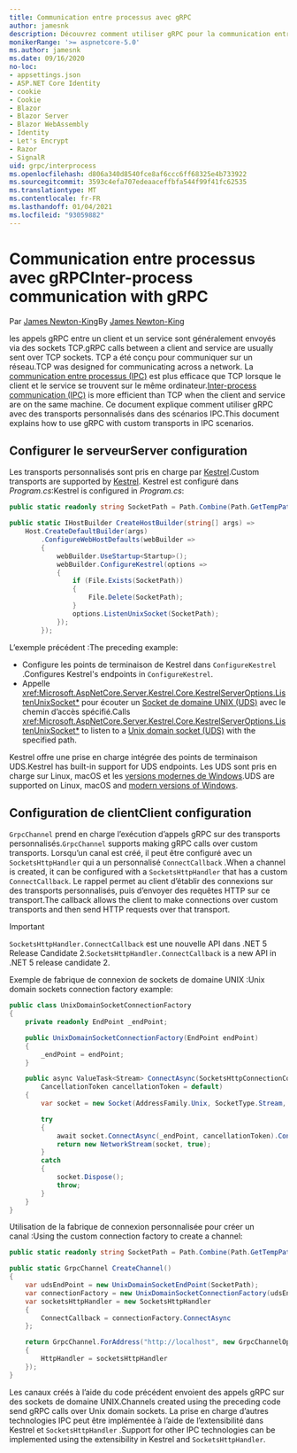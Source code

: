 ```yaml
---
title: Communication entre processus avec gRPC
author: jamesnk
description: Découvrez comment utiliser gRPC pour la communication entre processus.
monikerRange: '>= aspnetcore-5.0'
ms.author: jamesnk
ms.date: 09/16/2020
no-loc:
- appsettings.json
- ASP.NET Core Identity
- cookie
- Cookie
- Blazor
- Blazor Server
- Blazor WebAssembly
- Identity
- Let's Encrypt
- Razor
- SignalR
uid: grpc/interprocess
ms.openlocfilehash: d806a340d8540fce8af6ccc6ff68325e4b733922
ms.sourcegitcommit: 3593c4efa707edeaaceffbfa544f99f41fc62535
ms.translationtype: MT
ms.contentlocale: fr-FR
ms.lasthandoff: 01/04/2021
ms.locfileid: "93059882"
---
```

# <a name="inter-process-communication-with-grpc"></a><span data-ttu-id="f9706-103">Communication entre processus avec gRPC</span><span class="sxs-lookup"><span data-stu-id="f9706-103">Inter-process communication with gRPC</span></span>

<span data-ttu-id="f9706-104">Par [James Newton-King](https://twitter.com/jamesnk)</span><span class="sxs-lookup"><span data-stu-id="f9706-104">By [James Newton-King](https://twitter.com/jamesnk)</span></span>

<span data-ttu-id="f9706-105">les appels gRPC entre un client et un service sont généralement envoyés via des sockets TCP.</span><span class="sxs-lookup"><span data-stu-id="f9706-105">gRPC calls between a client and service are usually sent over TCP sockets.</span></span> <span data-ttu-id="f9706-106">TCP a été conçu pour communiquer sur un réseau.</span><span class="sxs-lookup"><span data-stu-id="f9706-106">TCP was designed for communicating across a network.</span></span> <span data-ttu-id="f9706-107">La [communication entre processus (IPC)](https://wikipedia.org/wiki/Inter-process_communication) est plus efficace que TCP lorsque le client et le service se trouvent sur le même ordinateur.</span><span class="sxs-lookup"><span data-stu-id="f9706-107">[Inter-process communication (IPC)](https://wikipedia.org/wiki/Inter-process_communication) is more efficient than TCP when the client and service are on the same machine.</span></span> <span data-ttu-id="f9706-108">Ce document explique comment utiliser gRPC avec des transports personnalisés dans des scénarios IPC.</span><span class="sxs-lookup"><span data-stu-id="f9706-108">This document explains how to use gRPC with custom transports in IPC scenarios.</span></span>

## <a name="server-configuration"></a><span data-ttu-id="f9706-109">Configurer le serveur</span><span class="sxs-lookup"><span data-stu-id="f9706-109">Server configuration</span></span>

<span data-ttu-id="f9706-110">Les transports personnalisés sont pris en charge par [Kestrel](xref:fundamentals/servers/kestrel).</span><span class="sxs-lookup"><span data-stu-id="f9706-110">Custom transports are supported by [Kestrel](xref:fundamentals/servers/kestrel).</span></span> <span data-ttu-id="f9706-111">Kestrel est configuré dans *Program.cs*:</span><span class="sxs-lookup"><span data-stu-id="f9706-111">Kestrel is configured in *Program.cs*:</span></span>

```csharp
public static readonly string SocketPath = Path.Combine(Path.GetTempPath(), "socket.tmp");

public static IHostBuilder CreateHostBuilder(string[] args) =>
    Host.CreateDefaultBuilder(args)
        .ConfigureWebHostDefaults(webBuilder =>
        {
            webBuilder.UseStartup<Startup>();
            webBuilder.ConfigureKestrel(options =>
            {
                if (File.Exists(SocketPath))
                {
                    File.Delete(SocketPath);
                }
                options.ListenUnixSocket(SocketPath);
            });
        });
```

<span data-ttu-id="f9706-112">L’exemple précédent :</span><span class="sxs-lookup"><span data-stu-id="f9706-112">The preceding example:</span></span>

* <span data-ttu-id="f9706-113">Configure les points de terminaison de Kestrel dans `ConfigureKestrel` .</span><span class="sxs-lookup"><span data-stu-id="f9706-113">Configures Kestrel's endpoints in `ConfigureKestrel`.</span></span>
* <span data-ttu-id="f9706-114">Appelle <xref:Microsoft.AspNetCore.Server.Kestrel.Core.KestrelServerOptions.ListenUnixSocket*> pour écouter un [Socket de domaine UNIX (UDS)](https://wikipedia.org/wiki/Unix_domain_socket) avec le chemin d’accès spécifié.</span><span class="sxs-lookup"><span data-stu-id="f9706-114">Calls <xref:Microsoft.AspNetCore.Server.Kestrel.Core.KestrelServerOptions.ListenUnixSocket*> to listen to a [Unix domain socket (UDS)](https://wikipedia.org/wiki/Unix_domain_socket) with the specified path.</span></span>

<span data-ttu-id="f9706-115">Kestrel offre une prise en charge intégrée des points de terminaison UDS.</span><span class="sxs-lookup"><span data-stu-id="f9706-115">Kestrel has built-in support for UDS endpoints.</span></span> <span data-ttu-id="f9706-116">Les UDS sont pris en charge sur Linux, macOS et les [versions modernes de Windows](https://devblogs.microsoft.com/commandline/af_unix-comes-to-windows/).</span><span class="sxs-lookup"><span data-stu-id="f9706-116">UDS are supported on Linux, macOS and [modern versions of Windows](https://devblogs.microsoft.com/commandline/af_unix-comes-to-windows/).</span></span>

## <a name="client-configuration"></a><span data-ttu-id="f9706-117">Configuration de client</span><span class="sxs-lookup"><span data-stu-id="f9706-117">Client configuration</span></span>

<span data-ttu-id="f9706-118">`GrpcChannel` prend en charge l’exécution d’appels gRPC sur des transports personnalisés.</span><span class="sxs-lookup"><span data-stu-id="f9706-118">`GrpcChannel` supports making gRPC calls over custom transports.</span></span> <span data-ttu-id="f9706-119">Lorsqu’un canal est créé, il peut être configuré avec un `SocketsHttpHandler` qui a un personnalisé `ConnectCallback` .</span><span class="sxs-lookup"><span data-stu-id="f9706-119">When a channel is created, it can be configured with a `SocketsHttpHandler` that has a custom `ConnectCallback`.</span></span> <span data-ttu-id="f9706-120">Le rappel permet au client d’établir des connexions sur des transports personnalisés, puis d’envoyer des requêtes HTTP sur ce transport.</span><span class="sxs-lookup"><span data-stu-id="f9706-120">The callback allows the client to make connections over custom transports and then send HTTP requests over that transport.</span></span>

> [!IMPORTANT]
> <span data-ttu-id="f9706-121">`SocketsHttpHandler.ConnectCallback` est une nouvelle API dans .NET 5 Release Candidate 2.</span><span class="sxs-lookup"><span data-stu-id="f9706-121">`SocketsHttpHandler.ConnectCallback` is a new API in .NET 5 release candidate 2.</span></span>

<span data-ttu-id="f9706-122">Exemple de fabrique de connexion de sockets de domaine UNIX :</span><span class="sxs-lookup"><span data-stu-id="f9706-122">Unix domain sockets connection factory example:</span></span>

```csharp
public class UnixDomainSocketConnectionFactory
{
    private readonly EndPoint _endPoint;

    public UnixDomainSocketConnectionFactory(EndPoint endPoint)
    {
        _endPoint = endPoint;
    }

    public async ValueTask<Stream> ConnectAsync(SocketsHttpConnectionContext _,
        CancellationToken cancellationToken = default)
    {
        var socket = new Socket(AddressFamily.Unix, SocketType.Stream, ProtocolType.Unspecified);

        try
        {
            await socket.ConnectAsync(_endPoint, cancellationToken).ConfigureAwait(false);
            return new NetworkStream(socket, true);
        }
        catch
        {
            socket.Dispose();
            throw;
        }
    }
}
```

<span data-ttu-id="f9706-123">Utilisation de la fabrique de connexion personnalisée pour créer un canal :</span><span class="sxs-lookup"><span data-stu-id="f9706-123">Using the custom connection factory to create a channel:</span></span>

```csharp
public static readonly string SocketPath = Path.Combine(Path.GetTempPath(), "socket.tmp");

public static GrpcChannel CreateChannel()
{
    var udsEndPoint = new UnixDomainSocketEndPoint(SocketPath);
    var connectionFactory = new UnixDomainSocketConnectionFactory(udsEndPoint);
    var socketsHttpHandler = new SocketsHttpHandler
    {
        ConnectCallback = connectionFactory.ConnectAsync
    };

    return GrpcChannel.ForAddress("http://localhost", new GrpcChannelOptions
    {
        HttpHandler = socketsHttpHandler
    });
}
```

<span data-ttu-id="f9706-124">Les canaux créés à l’aide du code précédent envoient des appels gRPC sur des sockets de domaine UNIX.</span><span class="sxs-lookup"><span data-stu-id="f9706-124">Channels created using the preceding code send gRPC calls over Unix domain sockets.</span></span> <span data-ttu-id="f9706-125">La prise en charge d’autres technologies IPC peut être implémentée à l’aide de l’extensibilité dans Kestrel et `SocketsHttpHandler` .</span><span class="sxs-lookup"><span data-stu-id="f9706-125">Support for other IPC technologies can be implemented using the extensibility in Kestrel and `SocketsHttpHandler`.</span></span>
